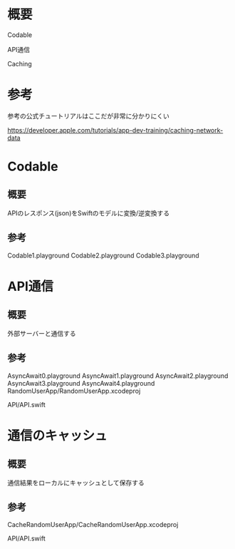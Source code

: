 # 概要

Codable

API通信

Caching

# 参考

参考の公式チュートリアルはここだが非常に分かりにくい

https://developer.apple.com/tutorials/app-dev-training/caching-network-data


# Codable

## 概要

APIのレスポンス(json)をSwiftのモデルに変換/逆変換する

## 参考

Codable1.playground
Codable2.playground
Codable3.playground

# API通信

## 概要
外部サーバーと通信する

## 参考
AsyncAwait0.playground
AsyncAwait1.playground
AsyncAwait2.playground
AsyncAwait3.playground
AsyncAwait4.playground
RandomUserApp/RandomUserApp.xcodeproj

API/API.swift

# 通信のキャッシュ

## 概要
通信結果をローカルにキャッシュとして保存する

## 参考
CacheRandomUserApp/CacheRandomUserApp.xcodeproj

API/API.swift
